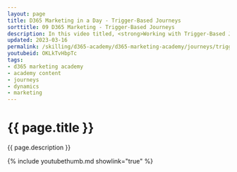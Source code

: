```yaml
---
layout: page
title: D365 Marketing in a Day - Trigger-Based Journeys
sorttitle: 09 D365 Marketing - Trigger-Based Journeys
description: In this video titled, <strong>Working with Trigger-Based Journeys</strong>, you will create a journey based upon the trigger you created in the previous video titled <strong>Triggers</strong>. Marketers will leverage trigger-based customer journeys to react to customers’ actions in real time. Journeys can be triggered based on real-world interactions like walking into a store and connecting to Wi-Fi.In this video you will learn how the real-time nature of the journey ensures that marketers can respond to customers immediately and convert their expression of interest into a sale. 
updated: 2023-03-16
permalink: /skilling/d365-academy/d365-marketing-academy/journeys/trigger-journeys
youtubeid: OKLkTvHbpTc
tags: 
- d365 marketing academy
- academy content
- journeys
- dynamics
- marketing
---
```


# {{ page.title }}

{{ page.description }}

{% include youtubethumb.md showlink="true" %}
